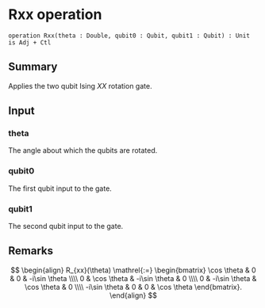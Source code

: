 # Rxx operation

`operation Rxx(theta : Double, qubit0 : Qubit, qubit1 : Qubit) : Unit is Adj + Ctl`

## Summary
Applies the two qubit Ising _XX_ rotation gate.

## Input
### theta
The angle about which the qubits are rotated.
### qubit0
The first qubit input to the gate.
### qubit1
The second qubit input to the gate.

## Remarks
$$
\begin{align}
    R_{xx}(\theta) \mathrel{:=}
    \begin{bmatrix}
        \cos \theta & 0 & 0 & -i\sin \theta  \\\\
        0 & \cos \theta & -i\sin \theta & 0  \\\\
        0 & -i\sin \theta & \cos \theta & 0  \\\\
        -i\sin \theta & 0 & 0 & \cos \theta
    \end{bmatrix}.
\end{align}
$$
